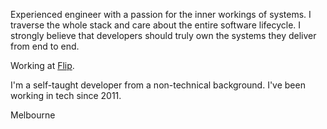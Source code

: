 Experienced engineer with a passion for the inner workings of systems. I traverse the whole stack and care about the entire software lifecycle. I strongly believe that developers should truly own the systems they deliver from end to end.

Working at [Flip](https://github.com/flipgroup).

I'm a self-taught developer from a non-technical background. I've been working in tech since 2011.

Melbourne
